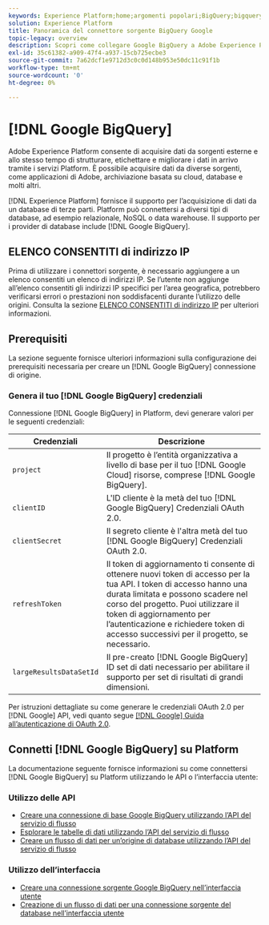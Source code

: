 ```yaml
---
keywords: Experience Platform;home;argomenti popolari;BigQuery;bigquery;Google BigQuery;google bigquery
solution: Experience Platform
title: Panoramica del connettore sorgente BigQuery Google
topic-legacy: overview
description: Scopri come collegare Google BigQuery a Adobe Experience Platform utilizzando le API o l’interfaccia utente.
exl-id: 35c61382-a909-47f4-a937-15cb725ecbe3
source-git-commit: 7a62dcf1e9712d3c0c0d148b953e50dc11c91f1b
workflow-type: tm+mt
source-wordcount: '0'
ht-degree: 0%

---
```


# [!DNL Google BigQuery]

Adobe Experience Platform consente di acquisire dati da sorgenti esterne e allo stesso tempo di strutturare, etichettare e migliorare i dati in arrivo tramite i servizi Platform. È possibile acquisire dati da diverse sorgenti, come applicazioni di Adobe, archiviazione basata su cloud, database e molti altri.

[!DNL Experience Platform] fornisce il supporto per l’acquisizione di dati da un database di terze parti. Platform può connettersi a diversi tipi di database, ad esempio relazionale, NoSQL o data warehouse. Il supporto per i provider di database include [!DNL Google BigQuery].

## ELENCO CONSENTITI di indirizzo IP

Prima di utilizzare i connettori sorgente, è necessario aggiungere a un elenco consentiti un elenco di indirizzi IP. Se l’utente non aggiunge all’elenco consentiti gli indirizzi IP specifici per l’area geografica, potrebbero verificarsi errori o prestazioni non soddisfacenti durante l’utilizzo delle origini. Consulta la sezione [ELENCO CONSENTITI di indirizzo IP](../../ip-address-allow-list.md) per ulteriori informazioni.

## Prerequisiti

La sezione seguente fornisce ulteriori informazioni sulla configurazione dei prerequisiti necessaria per creare un [!DNL Google BigQuery] connessione di origine.

### Genera il tuo [!DNL Google BigQuery] credenziali

Connessione [!DNL Google BigQuery] in Platform, devi generare valori per le seguenti credenziali:

| Credenziali | Descrizione |
| ---------- | ----------- |
| `project` | Il progetto è l’entità organizzativa a livello di base per il tuo [!DNL Google Cloud] risorse, comprese [!DNL Google BigQuery]. |
| `clientID` | L&#39;ID cliente è la metà del tuo [!DNL Google BigQuery] Credenziali OAuth 2.0. |
| `clientSecret` | Il segreto cliente è l&#39;altra metà del tuo [!DNL Google BigQuery] Credenziali OAuth 2.0. |
| `refreshToken` | Il token di aggiornamento ti consente di ottenere nuovi token di accesso per la tua API. I token di accesso hanno una durata limitata e possono scadere nel corso del progetto. Puoi utilizzare il token di aggiornamento per l’autenticazione e richiedere token di accesso successivi per il progetto, se necessario. |
| `largeResultsDataSetId` | Il pre-creato  [!DNL Google BigQuery] ID set di dati necessario per abilitare il supporto per set di risultati di grandi dimensioni. |

Per istruzioni dettagliate su come generare le credenziali OAuth 2.0 per [!DNL Google] API, vedi quanto segue [[!DNL Google] Guida all’autenticazione di OAuth 2.0](https://developers.google.com/identity/protocols/oauth2).

## Connetti [!DNL Google BigQuery] su Platform

La documentazione seguente fornisce informazioni su come connettersi [!DNL Google BigQuery] su Platform utilizzando le API o l’interfaccia utente:

### Utilizzo delle API

- [Creare una connessione di base Google BigQuery utilizzando l’API del servizio di flusso](../../tutorials/api/create/databases/bigquery.md)
- [Esplorare le tabelle di dati utilizzando l’API del servizio di flusso](../../tutorials/api/explore/tabular.md)
- [Creare un flusso di dati per un’origine di database utilizzando l’API del servizio di flusso](../../tutorials/api/collect/database-nosql.md)

### Utilizzo dell’interfaccia

- [Creare una connessione sorgente Google BigQuery nell’interfaccia utente](../../tutorials/ui/create/databases/bigquery.md)
- [Creazione di un flusso di dati per una connessione sorgente del database nell’interfaccia utente](../../tutorials/ui/dataflow/databases.md)
